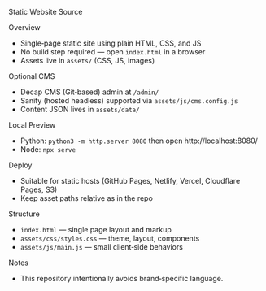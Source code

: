 Static Website Source

Overview

- Single‑page static site using plain HTML, CSS, and JS
- No build step required — open `index.html` in a browser
- Assets live in `assets/` (CSS, JS, images)

Optional CMS

- Decap CMS (Git‑based) admin at `/admin/`
- Sanity (hosted headless) supported via `assets/js/cms.config.js`
- Content JSON lives in `assets/data/`

Local Preview

- Python: `python3 -m http.server 8080` then open http://localhost:8080/
- Node: `npx serve`

Deploy

- Suitable for static hosts (GitHub Pages, Netlify, Vercel, Cloudflare Pages, S3)
- Keep asset paths relative as in the repo

Structure

- `index.html` — single page layout and markup
- `assets/css/styles.css` — theme, layout, components
- `assets/js/main.js` — small client‑side behaviors

Notes

- This repository intentionally avoids brand‑specific language.
